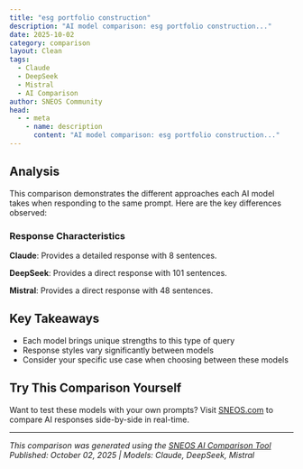 ```yaml
---
title: "esg portfolio construction"
description: "AI model comparison: esg portfolio construction..."
date: 2025-10-02
category: comparison
layout: Clean
tags:
  - Claude
  - DeepSeek
  - Mistral
  - AI Comparison
author: SNEOS Community
head:
  - - meta
    - name: description
      content: "AI model comparison: esg portfolio construction..."
---
```


<ChatComparison
  title="esg portfolio construction"
  prompt="esg portfolio construction"
  :responses='{
    "Claude": "# ESG Portfolio Construction: A Comprehensive Guide\n\n## Overview\nESG (Environmental, Social, Governance) portfolio construction integrates sustainability criteria with financial objectives to create investment portfolios that align with responsible investing principles.\n\n## Core ESG Approaches\n\n### 1. **Negative/Exclusionary Screening**\n- Exclude companies/sectors based on ESG criteria\n- Common exclusions: tobacco, weapons, fossil fuels\n- Simplest ESG implementation method\n\n### 2. **Positive/Best-in-Class Screening**\n- Select companies with highest ESG scores within sectors\n- Maintains sector diversification\n- Focuses on ESG leaders\n\n### 3. **ESG Integration**\n- Incorporate ESG factors into fundamental analysis\n- Weight ESG alongside financial metrics\n- More nuanced approach to valuation\n\n### 4. **Thematic Investing**\n- Target specific sustainability themes\n- Examples: clean energy, water scarcity, sustainable agriculture\n- Higher concentration risk\n\n## Portfolio Construction Process\n\n### Step 1: Define ESG Objectives\n\u0060\u0060\u0060\nInvestment Goals:\n\u251C\u2500\u2500 Financial returns expectations\n\u251C\u2500\u2500 ESG priority areas (E, S, or G focus)\n\u251C\u2500\u2500 Impact measurement targets\n\u2514\u2500\u2500 Risk tolerance parameters\n\u0060\u0060\u0060\n\n### Step 2: ESG Data Integration\n- **Rating Providers**: MSCI, Sustainalytics, Refinitiv\n- **Metrics Selection**: Material ESG factors by sector\n- **Data Quality**: Verify coverage and methodology\n- **Scoring Methodology**: Standardize across providers\n\n### Step 3: Universe Construction\n\u0060\u0060\u0060\nInvestment Universe:\n\u251C\u2500\u2500 Start with broad market index\n\u251C\u2500\u2500 Apply ESG screens/filters\n\u251C\u2500\u2500 Ensure sufficient diversification\n\u2514\u2500\u2500 Maintain liquidity requirements\n\u0060\u0060\u0060\n\n### Step 4: Optimization Framework\n\n#### Traditional Mean-Variance \u002B ESG:\n- **Objective Function**: Maximize (Return - \u03BB\u00D7Risk \u002B \u03B1\u00D7ESG_Score)\n- **Constraints**: \n  - Sector limits\n  - ESG minimum thresholds\n  - Tracking error bounds\n  - Position size limits\n\n#### Multi-Objective Optimization:\n- Balance return, risk, and ESG simultaneously\n- Pareto efficiency frontier\n- Trade-off analysis\n\n## Key Considerations\n\n### **Data Challenges**\n- **Coverage gaps** in emerging markets\n- **Methodology differences** across providers\n- **Backward-looking** nature of many metrics\n- **Sector bias** in scoring systems\n\n### **Performance Implications**\n- Potential tracking error vs benchmarks\n- Sector concentration risks\n- Small-cap underrepresentation\n- Geographic tilts\n\n### **Risk Management**\n- Monitor active risk exposures\n- ESG momentum and reversal patterns\n- Correlation changes during stress periods\n- Liquidity considerations in ESG-focused securities\n\n## Implementation Strategies\n\n### 1. **Tilting Approach**\n\u0060\u0060\u0060python\n# Conceptual framework\nESG_Weight = Base_Weight \u00D7 (1 \u002B \u03B1 \u00D7 ESG_Score_Normalized)\n\u0060\u0060\u0060\n- Overweight high ESG performers\n- Underweight low ESG performers\n- Maintains broad diversification\n\n### 2. **Optimization-Based**\n- Quantitative optimization with ESG constraints\n- Multi-factor risk models\n- Regular rebalancing protocols\n\n### 3. **Rules-Based**\n- Systematic screening criteria\n- Transparent methodology\n- Lower implementation costs\n\n## Measuring Success\n\n### Financial Metrics\n- Risk-adjusted returns (Sharpe ratio, Information ratio)\n- Tracking error vs benchmark\n- Maximum drawdown\n- Factor exposures\n\n### ESG Metrics\n- Portfolio ESG score vs benchmark\n- Carbon footprint reduction\n- Controversy score improvements\n- SDG alignment measures\n\n## Best Practices\n\n### **Governance**\n- Clear ESG policy documentation\n- Regular methodology reviews\n- Stakeholder engagement protocols\n- Proxy voting alignment\n\n### **Monitoring**\n- Monthly ESG scoring updates\n- Quarterly performance attribution\n- Annual methodology assessment\n- Continuous data quality checks\n\n### **Reporting**\n- Transparent ESG methodology disclosure\n- Impact measurement reporting\n- Performance attribution analysis\n- Stakeholder communication\n\n## Emerging Trends\n\n### **Climate Integration**\n- Paris Agreement alignment\n- Climate scenario analysis\n- Transition risk assessment\n- Physical risk modeling\n\n### **Impact Measurement**\n- Outcome-based metrics\n- Real-world impact tracking\n- SDG contribution measurement\n- Theory of change frameworks\n\n### **Technology Integration**\n- AI for ESG data processing",
    "DeepSeek": "Of course. Constructing an ESG (Environmental, Social, and Governance) portfolio is a systematic process that integrates personal values and financial goals with rigorous investment analysis. It\u0027s more than just excluding \u0022sin stocks\u0022; it\u0027s about building a resilient portfolio for the future.\n\nHere is a comprehensive guide to ESG portfolio construction, broken down into key steps.\n\n### Step 1: Define Your \u0022Why\u0022 and Set Objectives\nBefore selecting a single stock, clarify your intentions. ESG means different things to different people.\n\n*   **Values-Alignment:** Is your primary goal to avoid companies conflicting with your morals (e.g., tobacco, weapons, fossil fuels)?\n*   **Impact Investing:** Do you want your capital to actively generate positive, measurable social or environmental impact alongside a financial return?\n*   **Risk Mitigation:** Are you focused on how strong ESG practices can make companies more resilient to future regulations, climate risks, and governance scandals?\n*   **Financial Outperformance:** Do you believe that sustainable companies are better long-term investments?\n\nMost investors have a blend of these motivations. Defining your primary driver will guide every subsequent decision.\n\n### Step 2: Choose Your ESG Implementation Strategy\nThere are several core methods to integrate ESG into your portfolio. You can use one or a combination of them.\n\n| Strategy | Description | Pros | Cons |\n| :--- | :--- | :--- | :--- |\n| **Negative/Exclusionary Screening** | Excluding specific sectors, companies, or practices based on ESG criteria. | Simple, clear, directly aligns with values. | Can reduce diversification; may not address all ESG issues. |\n| **Positive/Best-in-Class Screening** | Actively selecting companies or sectors that lead in ESG performance relative to their peers. | Focuses on leaders, encourages improvement, can identify innovative firms. | \u0022Lesser evil\u0022 problem; a leader in a poor industry may still have risks. |\n| **ESG Integration** | Systematically including ESG factors into traditional financial analysis to assess risk and return. | Aims to improve risk-adjusted returns, holistic view. | Relies on quality of ESG data; can be complex. |\n| **Impact Investing** | Targeting investments specifically aimed at generating positive, measurable social/environmental impact. | Direct, tangible outcomes. | Often higher risk, less liquidity, smaller universe of options. |\n| **Thematic Investing** | Investing in themes or trends related to sustainability (e.g., clean energy, water scarcity, sustainable agriculture). | Targets long-term macro trends, high conviction. | Can be volatile and concentrated. |\n| **Shareholder Engagement** | Using your power as a shareholder to influence corporate behavior through dialogue and proxy voting. | Drives real-world change from within. | Requires significant ownership; often done through active fund managers. |\n\n### Step 3: Asset Allocation and Diversification\nThis is the core of any portfolio construction. Your ESG approach must be applied within a sensible asset allocation framework.\n\n*   **Equity:** The most common area for ESG focus. You can use ESG-focused ETFs, mutual funds, or individual stocks.\n*   **Fixed Income:** Green bonds, social bonds, and sustainability-linked bonds are growing rapidly. ESG factors are also used to assess sovereign and corporate bond risk.\n*   **Alternatives:** Includes impact real estate, green infrastructure, and private equity funds with an ESG mandate. These are typically for more sophisticated investors.\n*   **Cash \u0026 Equivalents:** Even cash can be placed in banks or funds with strong ESG policies.\n\n**Key Principle:** Do not sacrifice diversification for the sake of ESG purity. A poorly diversified portfolio is a major risk.\n\n### Step 4: Security Selection \u0026 Due Diligence\nThis is where you put your strategy into action.\n\n**A. Using ESG Funds (ETFs and Mutual Funds):**\nThis is the most accessible path for most investors.\n*   **Scrutinize the Index:** What methodology does the underlying index use? (e.g., MSCI, FTSE Russell, S\u0026P DJI).\n*   **Analyze the Holdings:** Don\u0027t just trust the label. Look at the top 10 holdings. Do you see companies you were trying to avoid?\n*   **Check the ESG Score:** Most funds publish an average ESG rating. Compare it to a broad market fund.\n*   **Understand the Strategy:** Is it an exclusionary fund, a best-in-class fund, or a thematic fund?\n*   **Costs:** Compare the Expense Ratios (ER) with non-ESG equivalents.\n\n*Examples of popular ESG ETF categories:*\n*   **Broad Market ESG:** ESGU (iShares MSCI USA ESG Select ETF), SUSL (iShares ESG MSCI USA Leaders ETF)\n*   **Fossil Fuel Free:** SPYX (SPDR S\u0026P 500 Fossil Fuel Reserves Free ETF)\n*   **Thematic:** ICLN (iShares Global Clean Energy ETF), FAN (Global Wind Energy ETF)\n\n**B. Selecting Individual Stocks:**\nThis requires more work but offers greater control.\n*   **Use ESG Data Providers:** Leverage ratings from **MSCI, Sustainalytics, Refinitiv, and ISS ESG**. These provide detailed scores on E, S, and G pillars.\n*   **Read Sustainability Reports:** Look for a company\u0027s own reporting (often aligned with SASB, TCFD, or GRI standards).\n*   **Look for Greenwashing Flags:** Vague language, a focus on minor initiatives while ignoring core business impacts, and a disconnect between sustainability reports and actual news headlines.\n\n### Step 5: Portfolio Monitoring and Rebalancing\nAn ESG portfolio is not a \u0022set-it-and-forget-it\u0022 investment.\n\n*   **Monitor ESG Performance:** Are the companies/funds maintaining their ESG standards? Have any been involved in new controversies?\n*   **Rebalance Regularly:** Just like any portfolio, rebalance back to your target asset allocation to manage risk. Sell assets that have appreciated and buy those that have underperformed.\n*   **Engage (if possible):** If you own shares directly or through an active fund manager, support shareholder resolutions on key ESG issues.\n\n### Common Challenges \u0026 Pitfalls\n\n1.  **Greenwashing:** This is the biggest risk. Companies and funds overstate their ESG credentials. Rigorous due diligence is the only antidote.\n2.  **Data Inconsistency:** Different rating agencies (MSCI vs. Sustainalytics) often give the same company very different scores because they use different methodologies. Use multiple sources.\n3.  **Trade-offs:** There is often a tension between:\n    *   **Purity vs. Diversification:** Excluding entire sectors can create concentrated, risky portfolios.\n    *   **Values vs. Returns:** In the short term, excluding a profitable but non-ESG company may impact returns. (The long-term evidence on this is mixed, with many studies showing ESG portfolios can perform equally well or better).\n4.  **Cost:** ESG funds can have slightly higher expense ratios than their plain-vanilla counterparts, though this gap is narrowing.\n\n### A Simple Example ESG Portfolio (for illustration)\n\n| Asset Class | Allocation | Example ESG Fund / Security | Rationale |\n| :--- | :--- | :--- | :--- |\n| **U.S. Large Cap Equity** | 40% | **ESGU** (iShares ESG Aware MSCI USA ETF) | Broad, core U.S. holding with ESG screening. |\n| **International Equity** | 30% | **VSGX** (Vanguard ESG International Stock ETF) | Diversified international exposure with ESG criteria. |\n| **Fixed Income** | 20% | **BGRN** (iShares USD Green Bond ETF) | Provides income and stability while funding environmental projects. |\n| **Thematic/Satellite** | 10% | **ICLN** (iShares Global Clean Energy ETF) | Higher-growth potential, focused on the clean energy transition. |\n| **Total** | **100%** | | |\n\n**Disclaimer:** This is a simplified example, not personal investment advice. Your own portfolio should be tailored to your risk tolerance, time horizon, and specific ESG goals.\n\n### Conclusion\nBuilding an ESG portfolio is a powerful way to align your investments with your worldview. By following a structured process\u2014**defining your goals, choosing a strategy, maintaining diversification, conducting deep due diligence, and monitoring actively**\u2014you can construct a portfolio that is both principled and positioned for long-term financial success.",
    "Mistral": "Constructing an ESG (Environmental, Social, and Governance) portfolio involves integrating ESG factors into the investment decision-making process. Here are the key steps to build an ESG portfolio:\n\n### 1. Define Objectives and Criteria\n- **Investment Goals**: Determine your financial objectives, such as capital appreciation, income generation, or capital preservation.\n- **ESG Goals**: Identify specific ESG criteria that align with your values and investment goals. This could include reducing carbon emissions, promoting social equity, or ensuring good corporate governance.\n\n### 2. Research and Data Collection\n- **ESG Ratings**: Use ESG ratings from providers like MSCI, Sustainalytics, or FTSE Russell to evaluate companies.\n- **Company Reports**: Review sustainability reports, annual reports, and other disclosures from companies.\n- **Third-Party Data**: Utilize data from NGOs, government agencies, and other third-party sources to assess ESG performance.\n\n### 3. Screening and Selection\n- **Negative Screening**: Exclude companies involved in controversial activities such as tobacco, weapons, or fossil fuels.\n- **Positive Screening**: Include companies that meet or exceed certain ESG criteria.\n- **Best-in-Class**: Select companies that are leaders in their industry based on ESG performance.\n- **Thematic Investing**: Focus on specific themes like renewable energy, sustainable agriculture, or gender equality.\n\n### 4. Portfolio Construction\n- **Diversification**: Ensure the portfolio is diversified across sectors, geographies, and asset classes to manage risk.\n- **Weighting**: Determine the weighting of each asset based on its ESG score and financial performance.\n- **Rebalancing**: Regularly review and rebalance the portfolio to maintain alignment with ESG and financial goals.\n\n### 5. Monitoring and Reporting\n- **Performance Tracking**: Monitor both financial and ESG performance regularly.\n- **Impact Reporting**: Provide transparent reporting on the ESG impact of the portfolio, including metrics like carbon footprint, social impact, and governance practices.\n- **Engagement**: Engage with companies to encourage better ESG practices through shareholder resolutions, proxy voting, and direct dialogue.\n\n### 6. Risk Management\n- **ESG Risks**: Identify and manage ESG-related risks, such as regulatory changes, reputational risks, and operational risks.\n- **Financial Risks**: Ensure the portfolio is resilient to financial risks, including market volatility, interest rate changes, and economic downturns.\n\n### 7. Continuous Improvement\n- **Feedback Loop**: Use performance data and stakeholder feedback to continuously improve the ESG integration process.\n- **Adaptability**: Stay informed about emerging ESG trends and regulatory changes to adapt the portfolio accordingly.\n\n### Tools and Resources\n- **ESG Ratings Providers**: MSCI, Sustainalytics, FTSE Russell, Morningstar.\n- **Sustainability Reports**: Company-specific reports and third-party assessments.\n- **Regulatory Frameworks**: UN Principles for Responsible Investment (PRI), Task Force on Climate-related Financial Disclosures (TCFD).\n\n### Example of ESG Portfolio Construction\n1. **Define Objectives**: Aim for a balanced portfolio with a focus on reducing carbon emissions and promoting gender equality.\n2. **Research**: Use MSCI ESG ratings and company sustainability reports.\n3. **Screening**: Exclude companies involved in fossil fuels and include companies with high ESG scores in renewable energy and gender equality.\n4. **Construction**: Diversify across sectors like technology, healthcare, and renewable energy. Weight assets based on ESG scores and financial performance.\n5. **Monitoring**: Track carbon footprint and gender diversity metrics. Engage with companies to improve ESG practices.\n6. **Risk Management**: Manage regulatory risks related to carbon emissions and financial risks from market volatility.\n7. **Improvement**: Regularly review and adapt the portfolio based on new data and emerging trends.\n\nBy following these steps, you can construct a well-rounded ESG portfolio that aligns with both financial and sustainability goals."
  }'
  published-date="10:27"
/>

## Analysis

This comparison demonstrates the different approaches each AI model takes when responding to the same prompt. Here are the key differences observed:

### Response Characteristics

**Claude**: Provides a detailed response with 8 sentences. 

**DeepSeek**: Provides a direct response with 101 sentences. 

**Mistral**: Provides a direct response with 48 sentences. 

## Key Takeaways

- Each model brings unique strengths to this type of query
- Response styles vary significantly between models
- Consider your specific use case when choosing between these models

## Try This Comparison Yourself

Want to test these models with your own prompts? Visit [SNEOS.com](https://sneos.com) to compare AI responses side-by-side in real-time.

---

*This comparison was generated using the [SNEOS AI Comparison Tool](https://sneos.com)*
*Published: October 02, 2025 | Models: Claude, DeepSeek, Mistral*
